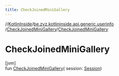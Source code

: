 ```yaml
---
title: CheckJoinedMiniGallery
---
```

//[KotlinInside](../../../index.html)/[be.zvz.kotlininside.api.generic.userinfo](../index.html)
/[CheckJoinedMiniGallery](index.html)/[CheckJoinedMiniGallery](-check-joined-mini-gallery.html)

# CheckJoinedMiniGallery

[jvm]\
fun [CheckJoinedMiniGallery](-check-joined-mini-gallery.html)(
session: [Session](../../be.zvz.kotlininside.session/-session/index.html))




